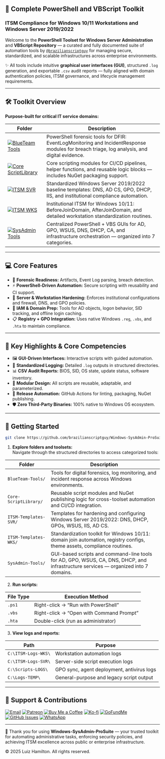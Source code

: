 ## 🚀 Complete PowerShell and VBScript Toolkit

### ITSM Compliance for Windows 10/11 Workstations and Windows Server 2019/2022

Welcome to the **PowerShell Toolset for Windows Server Administration** and **VBScript Repository** — a curated and fully documented suite of automation tools by [`@brazilianscriptguy`](https://github.com/brazilianscriptguy) for managing secure, standardized, and scalable infrastructures across enterprise environments.

✨ All tools include intuitive **graphical user interfaces (GUI)**, structured `.log` generation, and exportable `.csv` audit reports — fully aligned with domain authentication policies, ITSM governance, and lifecycle management requirements.

---

## 🛠️ Toolkit Overview

**Purpose-built for critical IT service domains:**

| Folder | Description |
|--------|-------------|
| [![BlueTeam Tools](https://img.shields.io/badge/BlueTeam%20Tools-Forensics-orange?style=for-the-badge&logo=protonmail&logoColor=white)](https://github.com/brazilianscriptguy/Windows-SysAdmin-ProSuite/tree/main/BlueTeam-Tools) | PowerShell forensic tools for DFIR: EventLogMonitoring and IncidentResponse modules for breach triage, log analysis, and digital evidence. |
| [![Core ScriptLibrary](https://img.shields.io/badge/Core%20ScriptLibrary-Modules-red?style=for-the-badge&logo=visualstudiocode&logoColor=white)](https://github.com/brazilianscriptguy/Windows-SysAdmin-ProSuite/tree/main/Core-ScriptLibrary) | Core scripting modules for CI/CD pipelines, helper functions, and reusable logic blocks — includes NuGet packaging support. |
| [![ITSM SVR](https://img.shields.io/badge/ITSM%20Templates-SVR-purple?style=for-the-badge&logo=windows11&logoColor=white)](https://github.com/brazilianscriptguy/Windows-SysAdmin-ProSuite/tree/main/ITSM-Templates-SVR) | Standardized Windows Server 2019/2022 baseline templates: DNS, AD CS, GPO, DHCP, IIS, and institutional compliance automation. |
| [![ITSM WKS](https://img.shields.io/badge/ITSM%20Templates-WKS-green?style=for-the-badge&logo=windows&logoColor=white)](https://github.com/brazilianscriptguy/Windows-SysAdmin-ProSuite/tree/main/ITSM-Templates-WKS) | Institutional ITSM for Windows 10/11: BeforeJoinDomain, AfterJoinDomain, and detailed workstation standardization routines. |
| [![SysAdmin Tools](https://img.shields.io/badge/SysAdmin%20Tools-Management-blue?style=for-the-badge&logo=microsoft&logoColor=white)](https://github.com/brazilianscriptguy/Windows-SysAdmin-ProSuite/tree/main/SysAdmin-Tools) | Centralized PowerShell + VBS GUIs for AD, GPO, WSUS, DNS, DHCP, CA, and infrastructure orchestration — organized into 7 categories. |

---

## 💻 Core Features

- 🧪 **Forensic Readiness:** Artifacts, Event Log parsing, breach detection.  
- ⚡ **PowerShell-Driven Automation:** Secure scripting with reusability and CI support.  
- 🔐 **Server & Workstation Hardening:** Enforces institutional configurations and firewall, DNS, and GPO policies.  
- 👤 **IAM & Domain Prep:** Tools for AD objects, logon behavior, SID tracking, and offline login caching.  
- 📋 **Registry + GPO Integration:** Uses native Windows `.reg`, `.vbs`, and `.hta` to maintain compliance.  

---

## 🌟 Key Highlights & Core Competencies

- 🖼️ **GUI-Driven Interfaces:** Interactive scripts with guided automation.  
- 📝 **Standardized Logging:** Detailed `.log` outputs in structured directories.  
- 📊 **CSV Audit Reports:** BIOS, SID, OS state, update status, software inventory.  
- 🧩 **Modular Design:** All scripts are reusable, adaptable, and parameterized.  
- 🔁 **Release Automation:** GitHub Actions for linting, packaging, NuGet publishing.  
- 🛡️ **Zero Third-Party Binaries:** 100% native to Windows OS ecosystem.  

---

## 🚀 Getting Started

```bash
git clone https://github.com/brazilianscriptguy/Windows-SysAdmin-ProSuite.git
````

1. **Explore folders and toolsets:**  
   Navigate through the structured directories to access categorized tools:

| Folder | Description |
|--------|-------------|
| `BlueTeam-Tools/` | Tools for digital forensics, log monitoring, and incident response across Windows environments. |
| `Core-ScriptLibrary/` | Reusable script modules and NuGet publishing logic for cross-toolset automation and CI/CD integration. |
| `ITSM-Templates-SVR/` | Templates for hardening and configuring Windows Server 2019/2022: DNS, DHCP, GPOs, WSUS, IIS, AD CS. |
| `ITSM-Templates-WKS/` | Standardization toolkit for Windows 10/11: domain join automation, registry configs, theme assets, compliance routines. |
| `SysAdmin-Tools/` | GUI-based scripts and command-line tools for AD, GPO, WSUS, CA, DNS, DHCP, and infrastructure services — organized into 7 domains. |

2. **Run scripts:**

| File Type | Execution Method |
|-----------|------------------|
| `.ps1`    | Right-click → “Run with PowerShell” |
| `.vbs`    | Right-click → “Open with Command Prompt” |
| `.hta`    | Double-click (run as administrator) |

3. **View logs and reports:**

| Path | Purpose |
|------|---------|
| `C:\ITSM-Logs-WKS\` | Workstation automation logs |
| `C:\ITSM-Logs-SVR\` | Server-side script execution logs |
| `C:\Scripts-LOGS\`  | GPO sync, agent deployment, antivirus logs |
| `C:\Logs-TEMP\`     | General-purpose and legacy script output |

---

## 🤝 Support & Contributions

[![Email](https://img.shields.io/badge/Email-luizhamilton.lhr@gmail.com-D14836?style=for-the-badge\&logo=gmail)](mailto:luizhamilton.lhr@gmail.com)
[![Patreon](https://img.shields.io/badge/Support%20Me-Patreon-red?style=for-the-badge\&logo=patreon)](https://www.patreon.com/brazilianscriptguy)
[![Buy Me a Coffee](https://img.shields.io/badge/Buy%20Me%20a%20Coffee-yellow?style=for-the-badge\&logo=buymeacoffee)](https://buymeacoffee.com/brazilianscriptguy)
[![Ko-fi](https://img.shields.io/badge/Ko--fi-blue?style=for-the-badge\&logo=kofi)](https://ko-fi.com/brazilianscriptguy)
[![GoFundMe](https://img.shields.io/badge/GoFundMe-green?style=for-the-badge\&logo=gofundme)](https://www.gofundme.com/f/brazilianscriptguy)
[![GitHub Issues](https://img.shields.io/badge/Report%20Issues-GitHub-blue?style=for-the-badge\&logo=github)](https://github.com/brazilianscriptguy/Windows-SysAdmin-ProSuite/issues)
[![WhatsApp](https://img.shields.io/badge/Join%20Us-WhatsApp-25D366?style=for-the-badge\&logo=whatsapp)](https://whatsapp.com/channel/0029VaEgqC50G0XZV1k4Mb1c)

---

💼 Thank you for using **Windows-SysAdmin-ProSuite** — your trusted toolkit for automating administrative tasks, enforcing security policies, and achieving ITSM excellence across public or enterprise infrastructure.

© 2025 Luiz Hamilton. All rights reserved.
